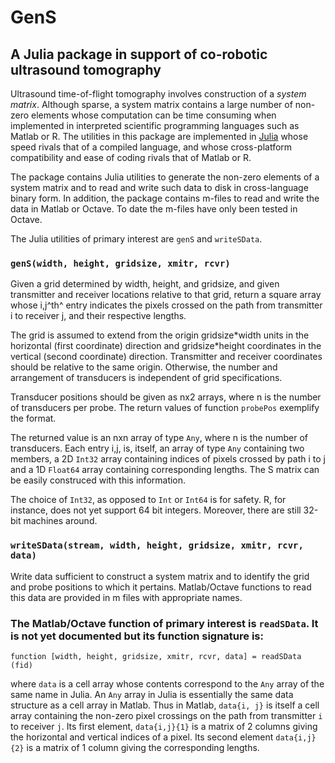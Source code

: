 # GenS
## A Julia package in support of co-robotic ultrasound tomography

<!--- Comment out build status for the time being. Not using travis or appveyor
[![Build Status](https://travis-ci.org/wilcrofter/GenS.jl.svg?branch=master)](https://travis-ci.org/wilcrofter/GenS.jl) -->

Ultrasound time-of-flight tomography involves construction of a *system matrix*. Although sparse, a system matrix contains a large number of non-zero elements whose computation can be time consuming when implemented in interpreted scientific programming languages such as Matlab or R. The utilities in this package are implemented in [Julia](http://julialang.org/) whose speed rivals that of a compiled language, and whose cross-platform compatibility and ease of coding rivals that of Matlab or R.

The package contains Julia utilities to generate the non-zero elements of a system matrix and to read and write such data to disk in cross-language binary form. In addition, the package contains m-files to read and write the data in Matlab or Octave. To date the m-files have only been tested in Octave.

The Julia utilities of primary interest are `genS` and `writeSData`.

### `genS(width, height, gridsize, xmitr, rcvr)`
    
Given a grid determined by width, height, and gridsize, and given transmitter
and receiver locations relative to that grid, return a square array whose
i,j^th^ entry indicates the pixels crossed on the path from transmitter i
to receiver j, and their respective lengths.

The grid is assumed to extend from the origin gridsize\*width units in the
horizontal (first coordinate) direction and gridsize\*height coordinates
in the vertical (second coordinate) direction. Transmitter and receiver
coordinates should be relative to the same origin. Otherwise, the number
and arrangement of transducers is independent of grid specifications.

Transducer positions should be given as nx2 arrays, where n is the number
of transducers per probe. The return values of function `probePos` exemplify
the format.

The returned value is an nxn array of type `Any`, where n is the number of
transducers. Each entry i,j, is, itself, an array of type `Any` containing two
members, a 2D `Int32` array containing indices of pixels crossed by path i to j
and a 1D `Float64` array containing corresponding lengths. The S matrix can
be easily construced with this information.

The choice of `Int32`, as opposed to `Int` or `Int64` is for safety. R, for
instance, does not yet support 64 bit integers. Moreover, there are still
32-bit machines around.

### `writeSData(stream, width, height, gridsize, xmitr, rcvr, data)`

Write data sufficient to construct a system matrix and to identify the grid and probe positions to which it pertains. Matlab/Octave functions to read this data are provided in m files with appropriate names.

### The Matlab/Octave function of primary interest is `readSData`. It is not yet documented but its function signature is:

`function [width, height, gridsize, xmitr, rcvr, data] = readSData (fid)`

where `data` is a cell array whose contents correspond to the `Any` array of the same name in Julia. An `Any` array in Julia is essentially the same data structure as a cell array in Matlab. Thus in Matlab, `data{i, j}` is itself a cell array containing the non-zero pixel crossings on the path from transmitter `i` to receiver `j`. Its first element, `data{i,j}{1}` is a matrix of 2 columns giving the horizontal and vertical indices of a pixel. Its second element `data{i,j}{2}` is a matrix of 1 column giving the corresponding lengths.   